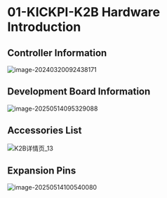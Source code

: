 # 01-KICKPI-K2B Hardware Introduction

## Controller Information

![image-20240320092438171](http://tanzhtanzh.oss-cn-shenzhen.aliyuncs.com/img/image-20240320092438171.png)

## Development Board Information

![image-20250514095329088](http://tanzhtanzh.oss-cn-shenzhen.aliyuncs.com/img/image-20250514095329088.png)

## Accessories List

![K2B详情页_13](http://tanzhtanzh.oss-cn-shenzhen.aliyuncs.com/img/K2B详情页_13.png)

## Expansion Pins

![image-20250514100540080](http://tanzhtanzh.oss-cn-shenzhen.aliyuncs.com/img/image-20250514100540080.png)